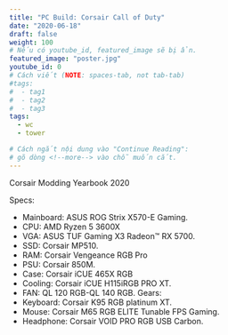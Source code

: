 ```yaml
---
title: "PC Build: Corsair Call of Duty"
date: "2020-06-18"
draft: false
weight: 100
# Nếu có youtube_id, featured_image sẽ bị ẩn.
featured_image: "poster.jpg"
youtube_id: 0
# Cách viết (NOTE: spaces-tab, not tab-tab)
#tags:
#  - tag1
#  - tag2
#  - tag3
tags:
  - wc
  - tower

# Cách ngắt nội dung vào "Continue Reading":
# gõ dòng <!--more--> vào chỗ muốn cắt.
---
```

Corsair Modding Yearbook 2020
<!--more-->
Specs:
- Mainboard: ASUS ROG Strix X570-E Gaming.
- CPU: AMD Ryzen 5 3600X
- VGA: ASUS TUF Gaming X3 Radeon™ RX 5700.
- SSD: Corsair MP510.
- RAM: Corsair Vengeance RGB Pro
- PSU: Corsair 850M. 
- Case: Corsair iCUE 465X RGB
- Cooling: Corsair iCUE H115iRGB PRO XT.
- FAN: QL 120 RGB-QL 140 RGB.
Gears:
- Keyboard:  Corsair K95 RGB platinum XT.
- Mouse: Corsair M65 RGB ELITE Tunable FPS Gaming.
- Headphone: Corsair VOID PRO RGB USB Carbon.